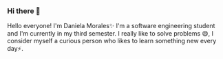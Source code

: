 ### Hi there 👋

Hello everyone! I'm Daniela Morales✨
I'm a software engineering student and I'm currently in my third semester. I really like to solve problems 😄, I consider myself a curious person who likes to learn something new every day⚡.
